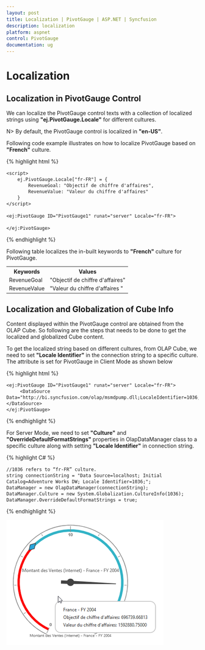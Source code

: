 ```yaml
---
layout: post
title: Localization | PivotGauge | ASP.NET | Syncfusion
description: localization
platform: aspnet
control: PivotGauge
documentation: ug
---
```


# Localization

## Localization in PivotGauge Control
 We can localize the PivotGauge control texts with a collection of localized strings using **"ej.PivotGauge.Locale"** for different cultures.
 
 N> By default, the PivotGauge control is localized in **"en-US"**.
 
Following code example illustrates on how to localize PivotGauge based on **"French"** culture.

{% highlight html %}

    <script>
        ej.PivotGauge.Locale["fr-FR"] = {
            RevenueGoal: "Objectif de chiffre d'affaires",
            RevenueValue: "Valeur du chiffre d'affaires"
        }
    </script>

    <ej:PivotGauge ID="PivotGauge1" runat="server" Locale="fr-FR">

    </ej:PivotGauge>

{% endhighlight %}

Following table localizes the in-built keywords to **"French"** culture for PivotGauge.

<table>
<tr>
<th>
Keywords</th><th>
Values</th></tr>
<tr>
<td>
RevenueGoal</td><td>
"Objectif de chiffre d'affaires"</td></tr>
<tr>
<td>
RevenueValue</td><td>
"Valeur du chiffre d'affaires "</td></tr>
</table>

## Localization and Globalization of Cube Info

Content displayed within the PivotGauge control are obtained from the OLAP Cube. So following are the steps that needs to be done to get the localized and globalized Cube content.

To get the localized string based on different cultures, from OLAP Cube, we need to set **"Locale Identifier"** in the connection string to a specific culture. The attribute is set for PivotGauge in Client Mode as shown below

{% highlight html %}

    <ej:PivotGauge ID="PivotGauge1" runat="server" Locale="fr-FR">
         <DataSource Data="http://bi.syncfusion.com/olap/msmdpump.dll;LocaleIdentifier=1036;"></DataSource>
    </ej:PivotGauge>

{% endhighlight %}

For Server Mode, we need to set **"Culture"** and **"OverrideDefaultFormatStrings"** properties in OlapDataManager class to a specific culture along with setting **"Locale Identifier"** in connection string. 

{% highlight C# %}

    //1036 refers to “fr-FR” culture.
    string connectionString = "Data Source=localhost; Initial Catalog=Adventure Works DW; Locale Identifier=1036;";
    DataManager = new OlapDataManager(connectionString);
    DataManager.Culture = new System.Globalization.CultureInfo(1036);
    DataManager.OverrideDefaultFormatStrings = true;

{% endhighlight %}

![](Localization-and-Translation-Support_images/Localization.png) 
